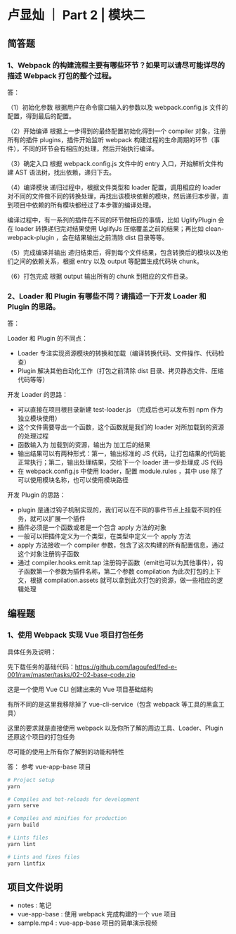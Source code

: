 # 卢显灿 ｜ Part 2 | 模块二

## 简答题

### 1、Webpack 的构建流程主要有哪些环节？如果可以请尽可能详尽的描述 Webpack 打包的整个过程。

答：

（1）初始化参数
根据用户在命令窗口输入的参数以及 webpack.config.js 文件的配置，得到最后的配置。

（2）开始编译
根据上一步得到的最终配置初始化得到一个 compiler 对象，注册所有的插件 plugins，插件开始监听 webpack 构建过程的生命周期的环节（事件），不同的环节会有相应的处理，然后开始执行编译。

（3）确定入口
根据 webpack.config.js 文件中的 entry 入口，开始解析文件构建 AST 语法树，找出依赖，递归下去。

（4）编译模块
递归过程中，根据文件类型和 loader 配置，调用相应的 loader 对不同的文件做不同的转换处理，再找出该模块依赖的模块，然后递归本步骤，直到项目中依赖的所有模块都经过了本步骤的编译处理。

编译过程中，有一系列的插件在不同的环节做相应的事情，比如 UglifyPlugin 会在 loader 转换递归完对结果使用 UglifyJs 压缩覆盖之前的结果；再比如 clean-webpack-plugin ，会在结果输出之前清除 dist 目录等等。

（5）完成编译并输出
递归结束后，得到每个文件结果，包含转换后的模块以及他们之间的依赖关系，根据 entry 以及 output 等配置生成代码块 chunk。

（6）打包完成
根据 output 输出所有的 chunk 到相应的文件目录。


### 2、Loader 和 Plugin 有哪些不同？请描述一下开发 Loader 和 Plugin 的思路。

答：

Loader 和 Plugin 的不同点：
- Loader 专注实现资源模块的转换和加载（编译转换代码、文件操作、代码检查）
- Plugin 解决其他自动化工作（打包之前清除 dist 目录、拷贝静态文件、压缩代码等等）

开发 Loader 的思路：
- 可以直接在项目根目录新建 test-loader.js （完成后也可以发布到 npm 作为独立模块使用）
- 这个文件需要导出一个函数，这个函数就是我们的 loader 对所加载到的资源的处理过程
- 函数输入为 加载到的资源，输出为 加工后的结果
- 输出结果可以有两种形式：第一，输出标准的 JS 代码，让打包结果的代码能正常执行；第二，输出处理结果，交给下一个 loader 进一步处理成 JS 代码
- 在 webpack.config.js 中使用 loader，配置 module.rules ，其中 use 除了可以使用模块名称，也可以使用模块路径

开发 Plugin 的思路：
- plugin 是通过钩子机制实现的，我们可以在不同的事件节点上挂载不同的任务，就可以扩展一个插件
- 插件必须是一个函数或者是一个包含 apply 方法的对象
- 一般可以把插件定义为一个类型，在类型中定义一个 apply 方法
- apply 方法接收一个 compiler 参数，包含了这次构建的所有配置信息，通过这个对象注册钩子函数
- 通过 compiler.hooks.emit.tap 注册钩子函数（emit也可以为其他事件），钩子函数第一个参数为插件名称，第二个参数 compilation 为此次打包的上下文，根据 compilation.assets 就可以拿到此次打包的资源，做一些相应的逻辑处理


## 编程题

### 1、使用 Webpack 实现 Vue 项目打包任务
具体任务及说明：

先下载任务的基础代码：https://github.com/lagoufed/fed-e-001/raw/master/tasks/02-02-base-code.zip

这是一个使用 Vue CLI 创建出来的 Vue 项目基础结构

有所不同的是这里我移除掉了 vue-cli-service（包含 webpack 等工具的黑盒工具）

这里的要求就是直接使用 webpack 以及你所了解的周边工具、Loader、Plugin 还原这个项目的打包任务

尽可能的使用上所有你了解到的功能和特性

答：
参考 vue-app-base 项目

``` bash
# Project setup
yarn

# Compiles and hot-reloads for development
yarn serve

# Compiles and minifies for production
yarn build

# Lints files
yarn lint

# Lints and fixes files
yarn lintfix
```


## 项目文件说明

- notes : 笔记
- vue-app-base : 使用 webpack 完成构建的一个 vue 项目
- sample.mp4 : vue-app-base 项目的简单演示视频


